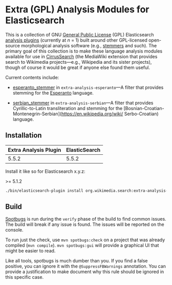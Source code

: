Extra (GPL) Analysis Modules for Elasticsearch
=========================

This is a collection of GNU [General Public
License](https://www.gnu.org/licenses/gpl.html) (GPL) Elasticsearch [analysis
plugins](https://www.elastic.co/guide/en/elasticsearch/reference/current/analysis-lang-analyzer.html)
(currently at *n* = 1) built around other GPL-licensed open-source morphological
analysis software (e.g., [stemmers](https://en.wikipedia.org/wiki/Stemming) and
such). The primary goal of this collection is to make these language analysis
modules available for use in
[CirrusSearch](https://www.mediawiki.org/wiki/Extension:CirrusSearch) (the
MediaWiki extension that provides search to Wikimedia projects—e.g., Wikipedia
and its sister projects), though of course it would be great if anyone else
found them useful.

Current contents include:

* [esperanto_stemmer](docs/esperanto_stemmer.md) in
`extra-analysis-esperanto`—A filter that provides stemming for the
[Esperanto](https://en.wikipedia.org/wiki/Esperanto) language.

* [serbian_stemmer](docs/serbian_stemmer.md) in
`extra-analysis-serbian`—A filter that provides Cyrillic-to-Latin
transliteration and stemming for the
[Bosnian-Croatian-Montenegrin-Serbian](https://en.wikipedia.org/wiki/
Serbo-Croatian) language.

Installation
------------

| Extra Analysis Plugin |  ElasticSearch  |
|-----------------------|-----------------|
| 5.5.2                 | 5.5.2           |

Install it like so for Elasticsearch x.y.z:

\>= 5.1.2

```bash
./bin/elasticsearch-plugin install org.wikimedia.search:extra-analysis-serbian:x.y.z
```

Build
-----
[Spotbugs](https://spotbugs.github.io/) is run during the `verify` phase of the
build to find common issues. The build will break if any issue is found. The
issues will be reported on the console.

To run just the check, use `mvn spotbugs:check` on a project that was already
compiled (`mvn compile`). `mvn spotbugs:gui` will provide a graphical UI that
might be easier to read.

Like all tools, spotbugs is much dumber than you. If you find a false positive,
you can ignore it with the `@SuppressFBWarnings` annotation. You can provide a
justification to make document why this rule should be ignored in this specific
case.